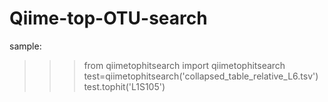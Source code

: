 # Qiime-top-OTU-search

sample:
>>> from qiimetophitsearch import qiimetophitsearch
>>> test=qiimetophitsearch('collapsed_table_relative_L6.tsv')
>>> test.tophit('L1S105')
